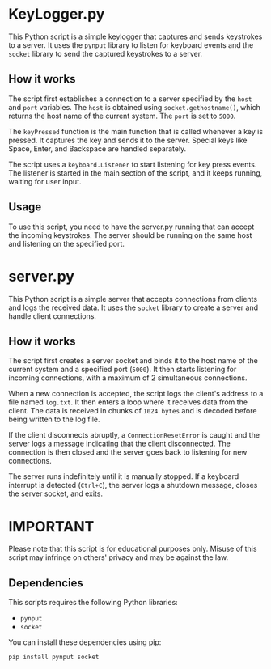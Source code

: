 # KeyLogger.py

This Python script is a simple keylogger that captures and sends keystrokes to a server. It uses the `pynput` library to listen for keyboard events and the `socket` library to send the captured keystrokes to a server.

## How it works

The script first establishes a connection to a server specified by the `host` and `port` variables. The `host` is obtained using `socket.gethostname()`, which returns the host name of the current system. The `port` is set to `5000`.

The `keyPressed` function is the main function that is called whenever a key is pressed. It captures the key and sends it to the server. Special keys like Space, Enter, and Backspace are handled separately.

The script uses a `keyboard.Listener` to start listening for key press events. The listener is started in the main section of the script, and it keeps running, waiting for user input.

## Usage

To use this script, you need to have the server.py running that can accept the incoming keystrokes. The server should be running on the same host and listening on the specified port.

# server.py

This Python script is a simple server that accepts connections from clients and logs the received data. It uses the `socket` library to create a server and handle client connections.

## How it works

The script first creates a server socket and binds it to the host name of the current system and a specified port (`5000`). It then starts listening for incoming connections, with a maximum of 2 simultaneous connections.

When a new connection is accepted, the script logs the client's address to a file named `log.txt`. It then enters a loop where it receives data from the client. The data is received in chunks of `1024 bytes` and is decoded before being written to the log file.

If the client disconnects abruptly, a `ConnectionResetError` is caught and the server logs a message indicating that the client disconnected. The connection is then closed and the server goes back to listening for new connections.

The server runs indefinitely until it is manually stopped. If a keyboard interrupt is detected (`Ctrl+C`), the server logs a shutdown message, closes the server socket, and exits.

# IMPORTANT
Please note that this script is for educational purposes only. Misuse of this script may infringe on others' privacy and may be against the law.

## Dependencies

This scripts requires the following Python libraries:
- `pynput`
- `socket`

You can install these dependencies using pip:

```bash
pip install pynput socket
